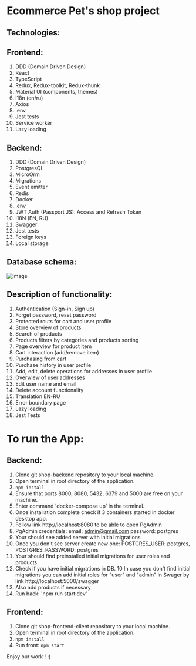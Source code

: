 # Ecommerce Pet's shop project

## Technologies:
## Frontend:
1. DDD (Domain Driven Design)
2. React
3. TypeScript
4. Redux, Redux-toolkit, Redux-thunk
5. Material UI (components, themes)
6. i18n (en/ru)
7. Axios
8. .env
9. Jest tests
10. Service worker
11. Lazy loading

## Backend:
1. DDD (Domain Driven Design)
2. PostgresQL
3. MicroOrm
4. Migrations
5. Event emitter
6. Redis
7. Docker
8. .env
9. JWT Auth (Passport JS): Access and Refresh Token
10. I18N (EN, RU)
11. Swagger
12. Jest tests
13. Foreign keys
14. Local storage

## Database schema:
![image](https://github.com/Our-shop/shop-frontend-client/assets/46794308/abbe67b2-b074-49ea-aa30-2bdc611c6926)

## Description of functionality:
1. Authentication (Sign-in, Sign up)
2. Forget password, reset password
3. Protected routs for cart and user profile
4. Store overview of products
5. Search of products
6. Products filters by categories and products sorting
7. Page overview for product item
8. Cart interaction (add/remove item)
9. Purchasing from cart
10. Purchase history in user profile
11. Add, edit, delete operations for addresses in user profile
12. Overwiew of user addresses
13. Edit user name and email
14. Delete account functionality
15. Translation EN-RU
16. Error boundary page
17. Lazy loading
18. Jest Tests

# To run the App:

## Backend:

1. Clone git shop-backend repository to your local machine.
2. Open terminal in root directory of the application.
3. `npm install`
4. Ensure that ports 8000, 8080, 5432, 6379 and 5000 are free on your machine.
5. Enter command 'docker-compose up' in the terminal.
6. Once installation complete check if 3 containers started in docker desktop app.
7. Follow link http://localhost:8080 to be able to open PgAdmin
8. PgAdmin credentials: email: admin@gmail.com password: postgres
9. Your should see added server with initial migrations
10. Once you don't see server create new one: POSTGRES_USER: postgres, POSTGRES_PASSWORD: postgres
11. Your should find preinstalled initial migrations for user roles and products
12. Check if you have initial migrations in DB.
    10 In case you don't find initial migrations you can add initial roles for "user" and "admin" in Swager by link http://localhost:5000/swagger
13. Also add products if necessary
14. Run back: 'npm run start:dev'

## Frontend:

1. Clone git shop-frontend-client repository to your local machine.
2. Open terminal in root directory of the application.
3. `npm install`
4. Run front: `npm start`

Enjoy our work ! :)
